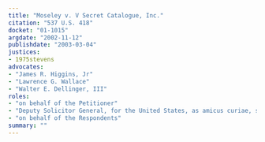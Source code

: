 ```yaml
---
title: "Moseley v. V Secret Catalogue, Inc."
citation: "537 U.S. 418"
docket: "01-1015"
argdate: "2002-11-12"
publishdate: "2003-03-04"
justices:
- 1975stevens
advocates:
- "James R. Higgins, Jr"
- "Lawrence G. Wallace"
- "Walter E. Dellinger, III"
roles:
- "on behalf of the Petitioner"
- "Deputy Solicitor General, for the United States, as amicus curiae, supporting the Petitioner"
- "on behalf of the Respondents"
summary: ""
---
```


